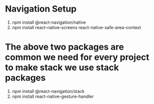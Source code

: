 # Navigation Setup
1. npm install @react-navigation/native
2. npm install react-native-screens react-native-safe-area-context

# The above two packages are common we need for every project to make stack we use stack packages
1. npm install @react-navigation/stack
2. npm install react-native-gesture-handler